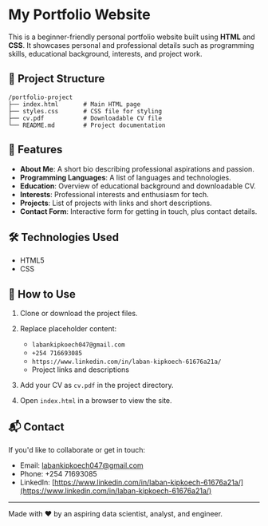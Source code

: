 # My Portfolio Website

This is a beginner-friendly personal portfolio website built using **HTML** and **CSS**. It showcases personal and professional details such as programming skills, educational background, interests, and project work.

## 📁 Project Structure

```
/portfolio-project
├── index.html       # Main HTML page
├── styles.css       # CSS file for styling
├── cv.pdf           # Downloadable CV file
└── README.md        # Project documentation
```

## 🧾 Features

* **About Me**: A short bio describing professional aspirations and passion.
* **Programming Languages**: A list of languages and technologies.
* **Education**: Overview of educational background and downloadable CV.
* **Interests**: Professional interests and enthusiasm for tech.
* **Projects**: List of projects with links and short descriptions.
* **Contact Form**: Interactive form for getting in touch, plus contact details.

## 🛠 Technologies Used

* HTML5
* CSS

## 📄 How to Use

1. Clone or download the project files.
2. Replace placeholder content:

   * `labankipkoech047@gmail.com`
   * `+254 716693085`
   * `https://www.linkedin.com/in/laban-kipkoech-61676a21a/`
   * Project links and descriptions
3. Add your CV as `cv.pdf` in the project directory.
4. Open `index.html` in a browser to view the site.

## 📬 Contact

If you'd like to collaborate or get in touch:

* Email: [labankipkoech047@gmail.com](mailto:labankipkoech047@gmail.com)
* Phone: +254 71693085
* LinkedIn: [https://www.linkedin.com/in/laban-kipkoech-61676a21a/](https://www.linkedin.com/in/laban-kipkoech-61676a21a/)
---

Made with ❤️ by an aspiring data scientist, analyst, and engineer.
